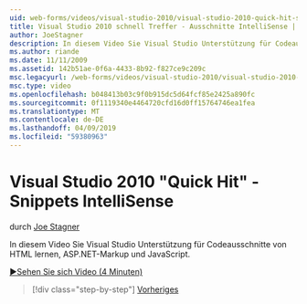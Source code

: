 ```yaml
---
uid: web-forms/videos/visual-studio-2010/visual-studio-2010-quick-hit-snippets-intellisense
title: Visual Studio 2010 schnell Treffer - Ausschnitte IntelliSense | Microsoft-Dokumentation
author: JoeStagner
description: In diesem Video Sie Visual Studio Unterstützung für Codeausschnitte von HTML lernen, ASP.NET-Markup und JavaScript.
ms.author: riande
ms.date: 11/11/2009
ms.assetid: 142b51ae-0f6a-4433-8b92-f827ce9c209c
msc.legacyurl: /web-forms/videos/visual-studio-2010/visual-studio-2010-quick-hit-snippets-intellisense
msc.type: video
ms.openlocfilehash: b048413b03c9f0b915dc5d64fcf85e2425a890fc
ms.sourcegitcommit: 0f1119340e4464720cfd16d0ff15764746ea1fea
ms.translationtype: MT
ms.contentlocale: de-DE
ms.lasthandoff: 04/09/2019
ms.locfileid: "59380963"
---
```

# <a name="visual-studio-2010-quick-hit---snippets-intellisense"></a>Visual Studio 2010 "Quick Hit" - Snippets IntelliSense

durch [Joe Stagner](https://github.com/JoeStagner)

In diesem Video Sie Visual Studio Unterstützung für Codeausschnitte von HTML lernen, ASP.NET-Markup und JavaScript.

[&#9654;Sehen Sie sich Video (4 Minuten)](https://channel9.msdn.com/Blogs/ASP-NET-Site-Videos/visual-studio-2010-quick-hit-snippets-intellisense)

> [!div class="step-by-step"]
> [Vorheriges](visual-studio-2010-quick-hit-websites-instead-of-web-projects.md)
